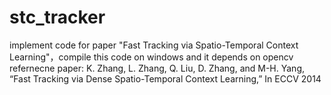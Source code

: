# stc_tracker
implement code for paper "Fast Tracking via Spatio-Temporal Context Learning"，compile this code on windows and it depends on opencv
refernecne paper:
K. Zhang, L. Zhang, Q. Liu, D. Zhang, and M-H. Yang, “Fast Tracking via Dense Spatio-Temporal Context Learning,” In ECCV 2014
